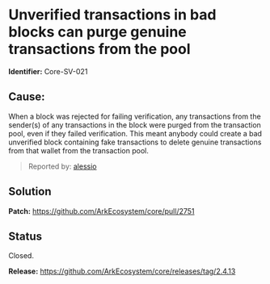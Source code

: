 # Unverified transactions in bad blocks can purge genuine transactions from the pool
**Identifier:** Core-SV-021

## Cause: 
When a block was rejected for failing verification, any transactions from the sender(s) of any transactions in the block were purged from the transaction pool, even if they failed verification. This meant anybody could create a bad unverified block containing fake transactions to delete genuine transactions from that wallet from the transaction pool.

>Reported by: [alessio](https://github.com/alessiodf)

## Solution

**Patch:** https://github.com/ArkEcosystem/core/pull/2751

## Status
Closed.

**Release:** https://github.com/ArkEcosystem/core/releases/tag/2.4.13
